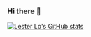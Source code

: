 ### Hi there 👋

<!--
**lesterlo/lesterlo** is a ✨ _special_ ✨ repository because its `README.md` (this file) appears on your GitHub profile.

Here are some ideas to get you started:

- 🔭 I’m currently working on ...
- 🌱 I’m currently learning ...
- 👯 I’m looking to collaborate on ...
- 🤔 I’m looking for help with ...
- 💬 Ask me about ...
- 📫 How to reach me: ...
- 😄 Pronouns: ...
- ⚡ Fun fact: ...
-->


[![Lester Lo's GitHub stats](https://github-readme-stats.vercel.app/api?username=lesterlo&count_private=true&include_all_commits=true&show_icons=true&theme=dark)](https://github.com/anuraghazra/github-readme-stats)

